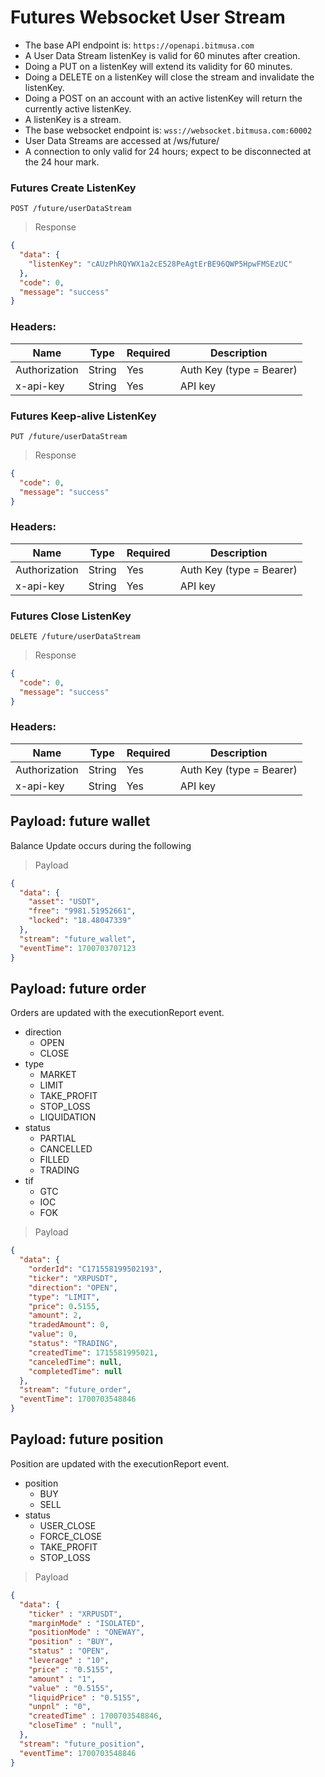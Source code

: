 # Futures Websocket User Stream

- The base API endpoint is: ```https://openapi.bitmusa.com```
- A User Data Stream listenKey is valid for 60 minutes after creation.
- Doing a PUT on a listenKey will extend its validity for 60 minutes.
- Doing a DELETE on a listenKey will close the stream and invalidate the listenKey.
- Doing a POST on an account with an active listenKey will return the currently active listenKey.
- A listenKey is a stream.
- The base websocket endpoint is: ```wss://websocket.bitmusa.com:60002```
- User Data Streams are accessed at /ws/future/<listenKey>
- A connection to only valid for 24 hours; expect to be disconnected at the 24 hour mark.

### Futures Create ListenKey

```POST /future/userDataStream```

> Response

```json
{
  "data": {
    "listenKey": "cAUzPhRQYWX1a2cE528PeAgtErBE96QWP5HpwFMSEzUC"
  },
  "code": 0,
  "message": "success"
}
```

### Headers:

| Name          | Type   | Required  | Description              |
|---------------|--------|-----------|--------------------------|
| Authorization | String | Yes       | Auth Key (type = Bearer) |
| x-api-key     | String | Yes       | API key                  |

### Futures Keep-alive ListenKey

```PUT /future/userDataStream```

> Response

```json
{
  "code": 0,
  "message": "success"
}
```

### Headers:

| Name          | Type   | Required  | Description              |
|---------------|--------|-----------|--------------------------|
| Authorization | String | Yes       | Auth Key (type = Bearer) |
| x-api-key     | String | Yes       | API key                  |

### Futures Close ListenKey

```DELETE /future/userDataStream```

> Response

```json
{
  "code": 0,
  "message": "success"
}
```

### Headers:

| Name          | Type   | Required  | Description              |
|---------------|--------|-----------|--------------------------|
| Authorization | String | Yes       | Auth Key (type = Bearer) |
| x-api-key     | String | Yes       | API key                  |


## Payload: future wallet
Balance Update occurs during the following

> Payload

```json
{
  "data": {
    "asset": "USDT",
    "free": "9981.51952661",
    "locked": "18.48047339"
  },
  "stream": "future_wallet",
  "eventTime": 1700703707123
}
```

## Payload: future order
Orders are updated with the executionReport event.

- direction
  - OPEN
  - CLOSE
- type
  - MARKET
  - LIMIT
  - TAKE_PROFIT
  - STOP_LOSS
  - LIQUIDATION
- status
  - PARTIAL
  - CANCELLED
  - FILLED
  - TRADING
- tif
  - GTC
  - IOC
  - FOK

> Payload

```json
{
  "data": {
    "orderId": "C171558199502193",
    "ticker": "XRPUSDT",
    "direction": "OPEN",
    "type": "LIMIT",
    "price": 0.5155,
    "amount": 2,
    "tradedAmount": 0,
    "value": 0,
    "status": "TRADING",
    "createdTime": 1715581995021,
    "canceledTime": null,
    "completedTime": null
  },
  "stream": "future_order",
  "eventTime": 1700703548846
}
```

## Payload: future position
Position are updated with the executionReport event.

- position
  - BUY
  - SELL
- status
  - USER_CLOSE
  - FORCE_CLOSE
  - TAKE_PROFIT
  - STOP_LOSS

> Payload

```json
{
  "data": {
    "ticker" : "XRPUSDT",
    "marginMode" : "ISOLATED",
    "positionMode" : "ONEWAY",
    "position" : "BUY",
    "status" : "OPEN",
    "leverage" : "10",
    "price" : "0.5155",
    "amount" : "1",
    "value" : "0.5155",
    "liquidPrice" : "0.5155",
    "unpnl" : "0",
    "createdTime" : 1700703548846,
    "closeTime" : "null",
  },
  "stream": "future_position",
  "eventTime": 1700703548846
}
```
